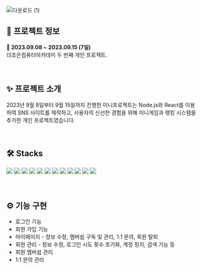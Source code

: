 
![다운로드 (1)](https://github.com/dkth1122/projectReact/assets/134511884/2df5a939-bb07-4080-a9cb-c32300d47f01)

<h2>🔎 프로젝트 정보</h2>
<div><b>📆 2023.09.08 ~ 2023.09.15 (7일)</b></div>
<div>더조은컴퓨터아카데미 두 번째 개인 프로젝트.</div>
<br>
<br>
<h2>✨ 프로젝트 소개</h2>
<div>
2023년 9월 8일부터 9월 15일까지 진행한 미니프로젝트는 Node.js와 React를 이용하여 SNS 사이트를 제작하고, 사용자의 신선한 경험을 위해 미니게임과 랭킹 시스템을 추가한 개인 프로젝트였습니다.</div>
<br>
<br>
<h2>🛠 Stacks</h2>
<div>
  <img src="https://img.shields.io/badge/java-007396?style=for-the-badge&logo=java&logoColor=white"> 
  <img src="https://img.shields.io/badge/react-61DAFB?style=for-the-badge&logo=react&logoColor=black"> 
  <img src="https://img.shields.io/badge/next.js-000000?style=for-the-badge&logo=nextdotjs&logoColor=white">
  <img src="https://img.shields.io/badge/javascript-F7DF1E?style=for-the-badge&logo=javascript&logoColor=black"> 
  <img src="https://img.shields.io/badge/jquery-0769AD?style=for-the-badge&logo=jquery&logoColor=white">
  <img src="https://img.shields.io/badge/html5-E34F26?style=for-the-badge&logo=html5&logoColor=white"> 
  <img src="https://img.shields.io/badge/css-1572B6?style=for-the-badge&logo=css3&logoColor=white"> 
  <img src="https://img.shields.io/badge/mysql-4479A1?style=for-the-badge&logo=mysql&logoColor=white">
  <img src="https://img.shields.io/badge/HeidiSql-9DD84B?style=for-the-badge"> 
  <img src="https://img.shields.io/badge/github-181717?style=for-the-badge&logo=github&logoColor=white"> 
    <img src="https://img.shields.io/badge/fontawesome-339AF0?style=for-the-badge&logo=fontawesome&logoColor=white">
  <img src="https://img.shields.io/badge/visualstudiocode-007ACC?style=for-the-badge&logo=visualstudiocode&logoColor=white">


</div>
</div>
<br>
<br>
<h2>⚙ 기능 구현</h2>
<ul>
  <li>로그인 기능</li>
  <li>회원 가입 기능</li>
  <li>마이페이지 - 정보 수정, 멤버쉽 구독 및 관리, 1:1 문의, 회원 탈퇴 </li>
  <li>회원 관리 - 정보 수정, 로그인 시도 횟수 초기화, 계정 정지, 검색 기능 등</li>
  <li>회원 멤버쉽 관리</li>
  <li>1:1 문의 관리</li>
</ul>
<br>
